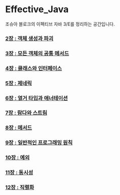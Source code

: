 # Effective_Java

조슈아 블로크의 이펙티브 자바 3/E를 정리하는 공간입니다.

### [2장 : 객체 생성과 파괴](https://github.com/yjh2569/books/tree/main/Effective_Java/Ch02)
### [3장 : 모든 객체의 공통 메서드](https://github.com/yjh2569/books/tree/main/Effective_Java/Ch03)
### [4장 : 클래스와 인터페이스](https://github.com/yjh2569/books/tree/main/Effective_Java/Ch04)
### [5장 : 제네릭](https://github.com/yjh2569/books/tree/main/Effective_Java/Ch05)
### [6장 : 열거 타입과 애너테이션](https://github.com/yjh2569/books/tree/main/Effective_Java/Ch06)
### [7장 : 람다와 스트림](https://github.com/yjh2569/books/tree/main/Effective_Java/Ch07)
### [8장 : 메서드](https://github.com/yjh2569/books/tree/main/Effective_Java/Ch08)
### [9장 : 일반적인 프로그래밍 원칙](https://github.com/yjh2569/books/tree/main/Effective_Java/Ch09)
### [10장 : 예외](https://github.com/yjh2569/books/tree/main/Effective_Java/Ch10)
### [11장 : 동시성](https://github.com/yjh2569/books/tree/main/Effective_Java/Ch11)
### [12장 : 직렬화](https://github.com/yjh2569/books/tree/main/Effective_Java/Ch12)